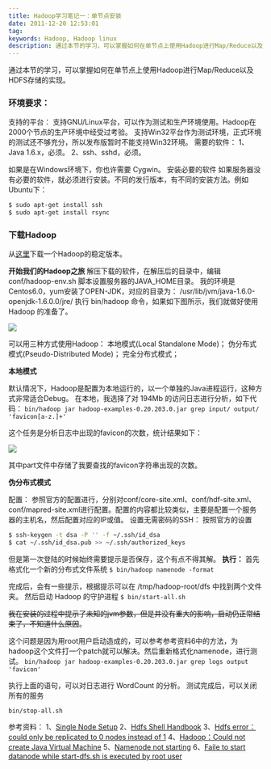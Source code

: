 ```yaml
---
title: Hadoop学习笔记一：单节点安装
date: 2011-12-20 12:53:01
tag: 
keywords: Hadoop, Hadoop linux
description: 通过本节的学习，可以掌握如何在单节点上使用Hadoop进行Map/Reduce以及HDFS存储的实现。
---
```


通过本节的学习，可以掌握如何在单节点上使用Hadoop进行Map/Reduce以及HDFS存储的实现。

### **环境要求：**

支持的平台：
支持GNU/Linux平台，可以作为测试和生产环境使用。Hadoop在2000个节点的生产环境中经受过考验。
支持Win32平台作为测试环境，正式环境的测试还不够充分，所以发布版暂时不能支持Win32环境。
需要的软件：
1、Java 1.6.x，必须。
2、ssh、sshd，必须。

如果是在Windows环境下，你也许需要 Cygwin。
安装必要的软件
如果服务器没有必要的软件，就必须进行安装。不同的发行版本，有不同的安装方法。例如Ubuntu下：
```sh
$ sudo apt-get install ssh
$ sudo apt-get install rsync
```

### **下载Hadoop**

从[这里](http://hadoop.apache.org/core/releases.html)下载一个Hadoop的稳定版本。

**开始我们的Hadoop之旅**
解压下载的软件，在解压后的目录中，编辑 conf/hadoop-env.sh 脚本设置服务器的JAVA_HOME目录。
我的环境是 Centos6.0，yum安装了OPEN-JDK，对应的目录为：
/usr/lib/jvm/java-1.6.0-openjdk-1.6.0.0/jre/
执行 bin/hadoop 命令，如果如下图所示，我们就做好使用 Hadoop 的准备了。

![](/20111220-hadoop-introduce/201112201253263344.png)

可以用三种方式使用Hadoop：
本地模式(Local Standalone Mode)；
伪分布式模式(Pseudo-Distributed Mode)；
完全分布式模式；

**本地模式**

默认情况下，Hadoop是配置为本地运行的，以一个单独的Java进程运行，这种方式非常适合Debug。
在本地，我选择了对 194Mb 的访问日志进行分析，如下代码：
`bin/hadoop jar hadoop-examples-0.20.203.0.jar grep input/ output/ 'favicon[a-z.]+'`

这个任务是分析日志中出现的favicon的次数，统计结果如下：

![](/20111220-hadoop-introduce/201112201253265886.png)

其中part文件中存储了我要查找的favicon字符串出现的次数。

**伪分布式模式**

配置：
参照官方的配置进行，分别对conf/core-site.xml、conf/hdf-site.xml、conf/mapred-site.xml进行配置。配置的内容都比较类似，主要是配置一个服务器的主机名，然后配置对应的IP或值。
设置无需密码的SSH：
按照官方的设置
```sh
$ ssh-keygen -t dsa -P '' -f ~/.ssh/id_dsa
$ cat ~/.ssh/id_dsa.pub >> ~/.ssh/authorized_keys
```

但是第一次登陆的时候始终需要提示是否保存，这个有点不得其解。
**执行：**
首先格式化一个新的分布式文件系统
`$ bin/hadoop namenode -format`

完成后，会有一些提示，根据提示可以在 /tmp/hadoop-root/dfs 中找到两个文件夹。
然后启动 Hadoop 的守护进程
`$ bin/start-all.sh`

~~我在安装的过程中提示了未知的jvm参数，但是并没有重大的影响，启动仍正常结束了，不知道什么原因~~。

这个问题是因为用root用户启动造成的，可以参考参考资料6中的方法，为hadoop这个文件打一个patch就可以解决。然后重新格式化namenode，进行测试。
`bin/hadoop jar hadoop-examples-0.20.203.0.jar grep logs output 'favicon'`

执行上面的语句，可以对日志进行 WordCount 的分析。
测试完成后，可以关闭所有的服务

`bin/stop-all.sh`

参考资料：
1、[Single Node Setup](http://hadoop.apache.org/common/docs/stable/single_node_setup.html)
2、[Hdfs Shell Handbook](http://hadoop.apache.org/common/docs/r0.20.0/hdfs_shell.html#put)
3、[Hdfs error：could only be replicated to 0 nodes instead of 1](http://stackoverflow.com/questions/5293446/hdfs-error-could-only-be-replicated-to-0-nodes-instead-of-1)
4、[Hadoop：Could not create Java Virtual Machine](http://www.koopman.me/2009/04/hadoop-0183-could-not-create-the-java-virtual-machine/)
5、[Namenode not starting](http://lucene.472066.n3.nabble.com/Namenode-not-starting-td3302351.html)
6、[Faile to start datanode while start-dfs.sh is executed by root user](https://issues.apache.org/jira/browse/HDFS-1943)
